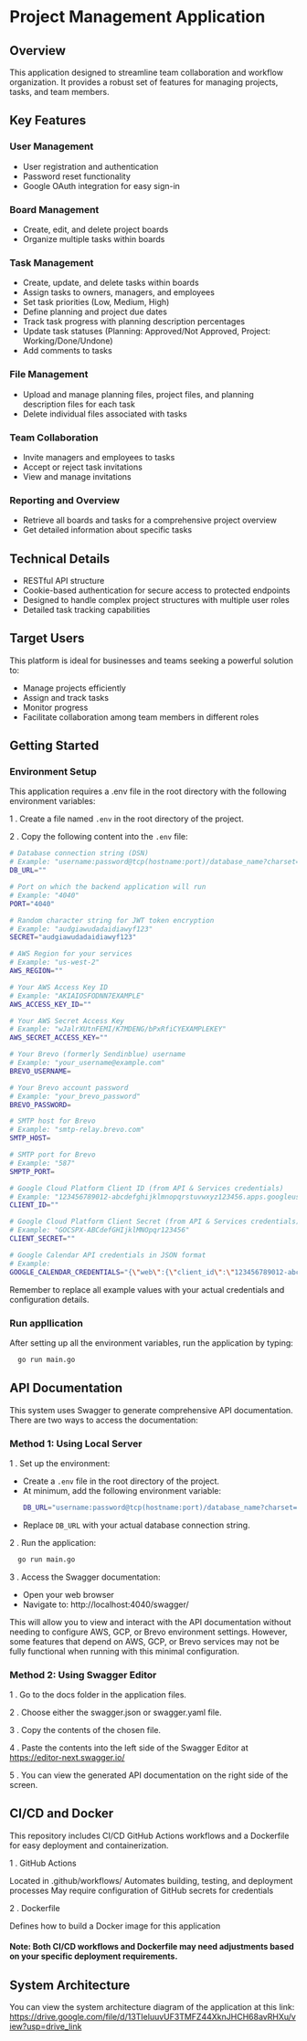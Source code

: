 # Project Management Application

## Overview

This application designed to streamline team collaboration and workflow organization. It provides a robust set of features for managing projects, tasks, and team members.

## Key Features

### User Management
- User registration and authentication
- Password reset functionality
- Google OAuth integration for easy sign-in

### Board Management
- Create, edit, and delete project boards
- Organize multiple tasks within boards

### Task Management
- Create, update, and delete tasks within boards
- Assign tasks to owners, managers, and employees
- Set task priorities (Low, Medium, High)
- Define planning and project due dates
- Track task progress with planning description percentages
- Update task statuses (Planning: Approved/Not Approved, Project: Working/Done/Undone)
- Add comments to tasks

### File Management
- Upload and manage planning files, project files, and planning description files for each task
- Delete individual files associated with tasks

### Team Collaboration
- Invite managers and employees to tasks
- Accept or reject task invitations
- View and manage invitations

### Reporting and Overview
- Retrieve all boards and tasks for a comprehensive project overview
- Get detailed information about specific tasks

## Technical Details

- RESTful API structure
- Cookie-based authentication for secure access to protected endpoints
- Designed to handle complex project structures with multiple user roles
- Detailed task tracking capabilities

## Target Users

This platform is ideal for businesses and teams seeking a powerful solution to:
- Manage projects efficiently
- Assign and track tasks
- Monitor progress
- Facilitate collaboration among team members in different roles

## Getting Started

### Environment Setup
This application requires a .env file in the root directory with the following environment variables:

1 . Create a file named `.env` in the root directory of the project.

2 . Copy the following content into the `.env` file:

```bash
# Database connection string (DSN)
# Example: "username:password@tcp(hostname:port)/database_name?charset=utf8mb4&parseTime=true"
DB_URL=""

# Port on which the backend application will run
# Example: "4040"
PORT="4040"

# Random character string for JWT token encryption
# Example: "audgiawudadaidiawyf123"
SECRET="audgiawudadaidiawyf123"

# AWS Region for your services
# Example: "us-west-2"
AWS_REGION=""

# Your AWS Access Key ID
# Example: "AKIAIOSFODNN7EXAMPLE"
AWS_ACCESS_KEY_ID=""

# Your AWS Secret Access Key
# Example: "wJalrXUtnFEMI/K7MDENG/bPxRfiCYEXAMPLEKEY"
AWS_SECRET_ACCESS_KEY=""

# Your Brevo (formerly Sendinblue) username
# Example: "your_username@example.com"
BREVO_USERNAME=

# Your Brevo account password
# Example: "your_brevo_password"
BREVO_PASSWORD=

# SMTP host for Brevo
# Example: "smtp-relay.brevo.com"
SMTP_HOST=

# SMTP port for Brevo
# Example: "587"
SMPTP_PORT=

# Google Cloud Platform Client ID (from API & Services credentials)
# Example: "123456789012-abcdefghijklmnopqrstuvwxyz123456.apps.googleusercontent.com"
CLIENT_ID=""

# Google Cloud Platform Client Secret (from API & Services credentials)
# Example: "GOCSPX-ABCdefGHIjklMNOpqr123456"
CLIENT_SECRET=""

# Google Calendar API credentials in JSON format
# Example: 
GOOGLE_CALENDAR_CREDENTIALS="{\"web\":{\"client_id\":\"123456789012-abcdefghijklmnopqrstuvwxyz123456.apps.googleusercontent.com\",\"project_id\":\"your-project-id\",\"auth_uri\":\"https://accounts.google.com/o/oauth2/auth\",\"token_uri\":\"https://oauth2.googleapis.com/token\",\"auth_provider_x509_cert_url\":\"https://www.googleapis.com/oauth2/v1/certs\",\"client_secret\":\"GOCSPX-ABCdefGHIjklMNOpqr123456\",\"redirect_uris\":[\"https://www.yourdomain.com/auth/callback\"]}}"
```

Remember to replace all example values with your actual credentials and configuration details.

### Run appllication

After setting up all the environment variables, run the application by typing:

```bash
  go run main.go
```

## API Documentation

This system uses Swagger to generate comprehensive API documentation. There are two ways to access the documentation:

### Method 1: Using Local Server

1 . Set up the environment:
   - Create a `.env` file in the root directory of the project.
   - At minimum, add the following environment variable:
     ```bash
     DB_URL="username:password@tcp(hostname:port)/database_name?charset=utf8mb4&parseTime=true"
     ```
   - Replace `DB_URL` with your actual database connection string.

2 . Run the application:
```bash
  go run main.go
```

3 . Access the Swagger documentation:
   - Open your web browser
   - Navigate to: http://localhost:4040/swagger/

This will allow you to view and interact with the API documentation without needing to configure AWS, GCP, or Brevo environment settings. However, some features that depend on AWS, GCP, or Brevo services may not be fully functional when running with this minimal configuration.

### Method 2: Using Swagger Editor

1 . Go to the docs folder in the application files.

2 . Choose either the swagger.json or swagger.yaml file.

3 . Copy the contents of the chosen file.

4 . Paste the contents into the left side of the Swagger Editor at https://editor-next.swagger.io/

5 . You can view the generated API documentation on the right side of the screen.

## CI/CD and Docker
This repository includes CI/CD GitHub Actions workflows and a Dockerfile for easy deployment and containerization.

1 . GitHub Actions

Located in .github/workflows/
Automates building, testing, and deployment processes
May require configuration of GitHub secrets for credentials

2 . Dockerfile

Defines how to build a Docker image for this application

#### Note: Both CI/CD workflows and Dockerfile may need adjustments based on your specific deployment requirements.

## System Architecture

You can view the system architecture diagram of the application at this link:
https://drive.google.com/file/d/13TIeluuvUF3TMFZ44XknJHCH68avRHXu/view?usp=drive_link
